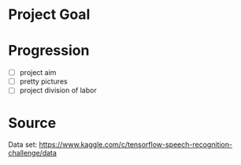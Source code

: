 # Project Goal

# Progression

- [ ] project aim
- [ ] pretty pictures
- [ ] project division of labor

# Source

Data set: https://www.kaggle.com/c/tensorflow-speech-recognition-challenge/data
